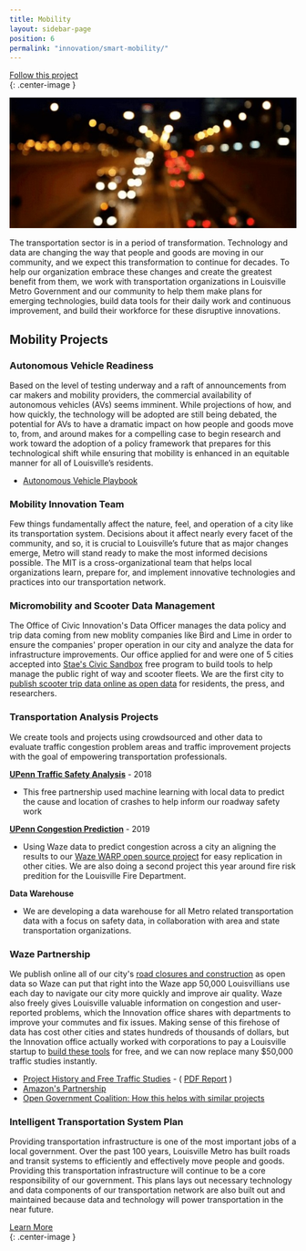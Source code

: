 ```yaml
---
title: Mobility
layout: sidebar-page
position: 6
permalink: "innovation/smart-mobility/"
---
```


<div class="end-xs hidden-xs col-md-4 button-wrap">
<a class="usa-button usa-button-outline link--external" href="https://public.govdelivery.com/accounts/KYLOUISVILLE/subscriber/new?category_id=KYLOUISVILLE_C72" target="_blank">Follow this project</a>
</div>{: .center-image }

![Mobility is transforming](/assets/img/projects/smart-mobility/smart-mobility.jpg)

The transportation sector is in a period of transformation. Technology and data are changing the way that people and goods are moving in our community, and we expect this transformation to continue for decades. To help our organization embrace these changes and create the greatest benefit from them, we work with transportation organizations in Louisville Metro Government and our community to help them make plans for emerging technologies, build data tools for their daily work and continuous improvement, and build their workforce for these disruptive innovations.

## Mobility Projects

### Autonomous Vehicle Readiness 

Based on the level of testing underway and a raft of announcements from car makers and mobility providers, the commercial availability of autonomous vehicles (AVs) seems imminent. While projections of how, and how quickly, the technology will be adopted are still being debated, the potential for AVs to have a dramatic impact on how people and goods move to, from, and around makes for a compelling case to begin research and work toward the adoption of a policy framework that prepares for this technological shift while ensuring that mobility is enhanced in an equitable manner for all of Louisville’s residents.

* [Autonomous Vehicle Playbook](https://av.louisvilleky.gov/)

### Mobility Innovation Team

Few things fundamentally affect the nature, feel, and operation of a city like its transportation system. Decisions about it affect nearly every facet of the community, and so, it is crucial to Louisville’s future that as major changes emerge, Metro will stand ready to make the most informed decisions possible. The MIT is a cross-organizational team that helps local organizations learn, prepare for, and implement innovative technologies and practices into our transportation network.

### Micromobility and Scooter Data Management

The Office of Civic Innovation's Data Officer manages the data policy and trip data coming from new moblity companies like Bird and Lime in order to ensure the companies' proper operation in our city and analyze the data for infrastructure improvements.  Our office applied for and were one of 5 cities accepted into [Stae's Civic Sandbox](https://medium.com/city-as-a-service/co-creating-with-cities-announcing-the-stae-civic-data-sandbox-b901d4f7c3bb) free program to build tools to help manage the public right of way and scooter fleets.  We are the first city to [publish scooter trip data online as open data](https://data.louisvilleky.gov/dataset/dockless-vehicles) for residents, the press, and researchers. 

### Transportation Analysis Projects

We create tools and projects using crowdsourced and other data to evaluate traffic congestion problem areas and traffic improvement projects with the goal of empowering transportation professionals.

**[UPenn Traffic Safety Analysis](https://insiderlouisville.com/government/infrastructure/a-new-data-project-aims-to-predict-louisville-traffic-collisions/)** - 2018
* This free partnership used machine learning with local data to predict the cause and location of crashes to help inform our roadway safety work

**[UPenn Congestion Prediction](https://twitter.com/Md_Harris/status/1110714651833188353)** - 2019
* Using Waze data to predict congestion across a city an aligning the results to our [Waze WARP open source project](https://github.com/LouisvilleMetro/WazeCCPProcessor/wiki/Waze-CCP-Collaborative-Processor) for easy replication in other cities.  We are also doing a second project this year around fire risk predition for the Louisville Fire Department.

**Data Warehouse**
* We are developing a data warehouse for all Metro related transportation data with a focus on safety data, in collaboration with area and state transportation organizations.

### Waze Partnership

We publish online all of our city's [road closures and construction](https://data.louisvilleky.gov/dataset/lane-closures-construction) as open data so Waze can put that right into the Waze app 50,000 Louisvillians use each day to navigate our city more quickly and improve air quality.   Waze also freely gives Louisville valuable information on congestion and user-reported problems, which the Innovation office shares with departments to improve your commutes and fix issues.  Making sense of this firehose of data has cost other cities and states hundreds of thousands of dollars, but the Innovation office actually worked with corporations to pay a Louisville startup to [build these tools](https://github.com/LouisvilleMetro/WazeCCPProcessor/) for free, and we can now replace many $50,000 traffic studies instantly. 

* [Project History and Free Traffic Studies](https://medium.com/louisville-metro-opi2/how-we-do-free-traffic-studies-with-waze-data-and-how-you-can-too-a550b0728f65) - ( [PDF Report](https://drive.google.com/file/d/1viZ_IoyP5nyY4bFp9NH7IsHjhO7KkWFn/view) )
* [Amazon's Partnership](https://aws.amazon.com/blogs/publicsector/city-of-louisville-builds-a-traffic-analysis-model-using-open-data-and-machine-learning/)
* [Open Government Coalition: How this helps with similar projects](https://datasmart.ash.harvard.edu/news/article/how-create-open-source-projects-and-get-private-companies-pay-it-0)

### Intelligent Transportation System Plan

Providing transportation infrastructure is one of the most important jobs of a local government. Over the past 100 years, Louisville Metro has built roads and transit systems to efficiently and effectively move people and goods. Providing this transportation infrastructure will continue to be a core responsibility of our government. This plans lays out necessary technology and data components of our transportation network are also built out and maintained because data and technology will power transportation in the near future.

<div class="end-xs hidden-xs col-md-3 button-wrap">
<a class="usa-button usa-button-outline link--external" href="https://projects.lsvll.io/projects/smart-mobility/">Learn More</a>
</div>{: .center-image }
